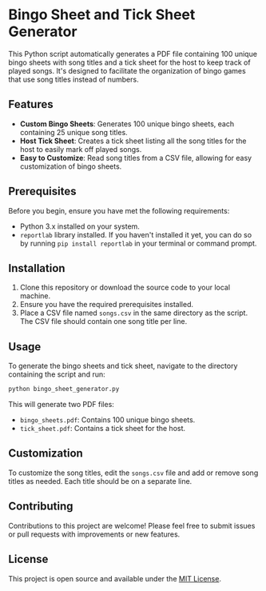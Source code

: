 # Bingo Sheet and Tick Sheet Generator

This Python script automatically generates a PDF file containing 100 unique bingo sheets with song titles and a tick sheet for the host to keep track of played songs. It's designed to facilitate the organization of bingo games that use song titles instead of numbers.

## Features

- **Custom Bingo Sheets**: Generates 100 unique bingo sheets, each containing 25 unique song titles.
- **Host Tick Sheet**: Creates a tick sheet listing all the song titles for the host to easily mark off played songs.
- **Easy to Customize**: Read song titles from a CSV file, allowing for easy customization of bingo sheets.

## Prerequisites

Before you begin, ensure you have met the following requirements:
- Python 3.x installed on your system.
- `reportlab` library installed. If you haven't installed it yet, you can do so by running `pip install reportlab` in your terminal or command prompt.

## Installation

1. Clone this repository or download the source code to your local machine.
2. Ensure you have the required prerequisites installed.
3. Place a CSV file named `songs.csv` in the same directory as the script. The CSV file should contain one song title per line.

## Usage

To generate the bingo sheets and tick sheet, navigate to the directory containing the script and run:

```bash
python bingo_sheet_generator.py
```

This will generate two PDF files:
- `bingo_sheets.pdf`: Contains 100 unique bingo sheets.
- `tick_sheet.pdf`: Contains a tick sheet for the host.

## Customization

To customize the song titles, edit the `songs.csv` file and add or remove song titles as needed. Each title should be on a separate line.

## Contributing

Contributions to this project are welcome! Please feel free to submit issues or pull requests with improvements or new features.

## License

This project is open source and available under the [MIT License](LICENSE).


